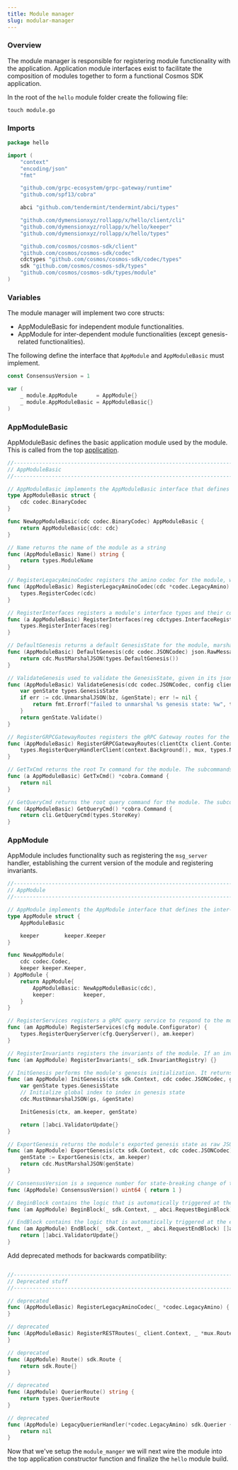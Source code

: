 ```yaml
---
title: Module manager
slug: modular-manager
---
```


### Overview

The module manager is responsible for registering module functionality with the application. Application module interfaces exist to facilitate the composition of modules together to form a functional Cosmos SDK application.

In the root of the `hello` module folder create the following file:

```
touch module.go
```

### Imports

```Go
package hello

import (
	"context"
	"encoding/json"
	"fmt"

	"github.com/grpc-ecosystem/grpc-gateway/runtime"
	"github.com/spf13/cobra"

	abci "github.com/tendermint/tendermint/abci/types"

	"github.com/dymensionxyz/rollapp/x/hello/client/cli"
	"github.com/dymensionxyz/rollapp/x/hello/keeper"
	"github.com/dymensionxyz/rollapp/x/hello/types"

	"github.com/cosmos/cosmos-sdk/client"
	"github.com/cosmos/cosmos-sdk/codec"
	cdctypes "github.com/cosmos/cosmos-sdk/codec/types"
	sdk "github.com/cosmos/cosmos-sdk/types"
	"github.com/cosmos/cosmos-sdk/types/module"
)
```

### Variables

The module manager will implement two core structs:

-   AppModuleBasic for independent module functionalities.
-   AppModule for inter-dependent module functionalities (except genesis-related functionalities).

The following define the interface that `AppModule` and `AppModuleBasic` must implement.

```Go
const ConsensusVersion = 1

var (
	_ module.AppModule      = AppModule{}
	_ module.AppModuleBasic = AppModuleBasic{}
)
```

### AppModuleBasic

AppModuleBasic defines the basic application module used by the module. This is called from the top [application](app.md).

```Go
//------------------------------------------------------------------------------
// AppModuleBasic
//------------------------------------------------------------------------------

// AppModuleBasic implements the AppModuleBasic interface that defines the independent methods a Cosmos SDK module needs to implement.
type AppModuleBasic struct {
	cdc codec.BinaryCodec
}

func NewAppModuleBasic(cdc codec.BinaryCodec) AppModuleBasic {
	return AppModuleBasic{cdc: cdc}
}

// Name returns the name of the module as a string
func (AppModuleBasic) Name() string {
	return types.ModuleName
}

// RegisterLegacyAminoCodec registers the amino codec for the module, which is used to marshal and unmarshal structs to/from []byte in order to persist them in the module's KVStore
func (AppModuleBasic) RegisterLegacyAminoCodec(cdc *codec.LegacyAmino) {
	types.RegisterCodec(cdc)
}

// RegisterInterfaces registers a module's interface types and their concrete implementations as proto.Message
func (a AppModuleBasic) RegisterInterfaces(reg cdctypes.InterfaceRegistry) {
	types.RegisterInterfaces(reg)
}

// DefaultGenesis returns a default GenesisState for the module, marshalled to json.RawMessage. The default GenesisState need to be defined by the module developer and is primarily used for testing
func (AppModuleBasic) DefaultGenesis(cdc codec.JSONCodec) json.RawMessage {
	return cdc.MustMarshalJSON(types.DefaultGenesis())
}

// ValidateGenesis used to validate the GenesisState, given in its json.RawMessage form
func (AppModuleBasic) ValidateGenesis(cdc codec.JSONCodec, config client.TxEncodingConfig, bz json.RawMessage) error {
	var genState types.GenesisState
	if err := cdc.UnmarshalJSON(bz, &genState); err != nil {
		return fmt.Errorf("failed to unmarshal %s genesis state: %w", types.ModuleName, err)
	}
	return genState.Validate()
}

// RegisterGRPCGatewayRoutes registers the gRPC Gateway routes for the module
func (AppModuleBasic) RegisterGRPCGatewayRoutes(clientCtx client.Context, mux *runtime.ServeMux) {
	types.RegisterQueryHandlerClient(context.Background(), mux, types.NewQueryClient(clientCtx))
}

// GetTxCmd returns the root Tx command for the module. The subcommands of this root command are used by end-users to generate new transactions containing messages defined in the module
func (a AppModuleBasic) GetTxCmd() *cobra.Command {
	return nil
}

// GetQueryCmd returns the root query command for the module. The subcommands of this root command are used by end-users to generate new queries to the subset of the state defined by the module
func (AppModuleBasic) GetQueryCmd() *cobra.Command {
	return cli.GetQueryCmd(types.StoreKey)
}
```

### AppModule

AppModule includes functionality such as registering the `msg_server` handler, establishing the current version of the module and registering invariants.

```Go
//------------------------------------------------------------------------------
// AppModule
//------------------------------------------------------------------------------

// AppModule implements the AppModule interface that defines the inter-dependent methods that modules need to implement
type AppModule struct {
	AppModuleBasic

	keeper        keeper.Keeper
}

func NewAppModule(
	cdc codec.Codec,
	keeper keeper.Keeper,
) AppModule {
	return AppModule{
		AppModuleBasic: NewAppModuleBasic(cdc),
		keeper:         keeper,
	}
}

// RegisterServices registers a gRPC query service to respond to the module-specific gRPC queries
func (am AppModule) RegisterServices(cfg module.Configurator) {
	types.RegisterQueryServer(cfg.QueryServer(), am.keeper)
}

// RegisterInvariants registers the invariants of the module. If an invariant deviates from its predicted value, the InvariantRegistry triggers appropriate logic (most often the chain will be halted)
func (am AppModule) RegisterInvariants(_ sdk.InvariantRegistry) {}

// InitGenesis performs the module's genesis initialization. It returns no validator updates.
func (am AppModule) InitGenesis(ctx sdk.Context, cdc codec.JSONCodec, gs json.RawMessage) []abci.ValidatorUpdate {
	var genState types.GenesisState
	// Initialize global index to index in genesis state
	cdc.MustUnmarshalJSON(gs, &genState)

	InitGenesis(ctx, am.keeper, genState)

	return []abci.ValidatorUpdate{}
}

// ExportGenesis returns the module's exported genesis state as raw JSON bytes.
func (am AppModule) ExportGenesis(ctx sdk.Context, cdc codec.JSONCodec) json.RawMessage {
	genState := ExportGenesis(ctx, am.keeper)
	return cdc.MustMarshalJSON(genState)
}

// ConsensusVersion is a sequence number for state-breaking change of the module. It should be incremented on each consensus-breaking change introduced by the module. To avoid wrong/empty versions, the initial version should be set to 1
func (AppModule) ConsensusVersion() uint64 { return 1 }

// BeginBlock contains the logic that is automatically triggered at the beginning of each block
func (am AppModule) BeginBlock(_ sdk.Context, _ abci.RequestBeginBlock) {}

// EndBlock contains the logic that is automatically triggered at the end of each block
func (am AppModule) EndBlock(_ sdk.Context, _ abci.RequestEndBlock) []abci.ValidatorUpdate {
	return []abci.ValidatorUpdate{}
}
```

Add deprecated methods for backwards compatibility:

```Go

//------------------------------------------------------------------------------
// Deprecated stuff
//------------------------------------------------------------------------------

// deprecated
func (AppModuleBasic) RegisterLegacyAminoCodec(_ *codec.LegacyAmino) {
}

// deprecated
func (AppModuleBasic) RegisterRESTRoutes(_ client.Context, _ *mux.Router) {
}

// deprecated
func (AppModule) Route() sdk.Route {
	return sdk.Route{}
}

// deprecated
func (AppModule) QuerierRoute() string {
	return types.QuerierRoute
}

// deprecated
func (AppModule) LegacyQuerierHandler(*codec.LegacyAmino) sdk.Querier {
	return nil
}
```

Now that we've setup the `module_manger` we will next wire the module into the top application constructor function and finalize the `hello` module build.
